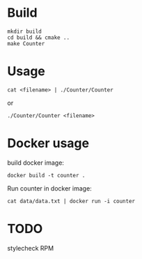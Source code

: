 # Build

```
mkdir build
cd build && cmake ..
make Counter
```

# Usage

```
cat <filename> | ./Counter/Counter
```
or
```
./Counter/Counter <filename>
```
# Docker usage
build docker image:

```
docker build -t counter .
```
Run counter in docker image:

```
cat data/data.txt | docker run -i counter
```

# TODO
stylecheck
RPM
